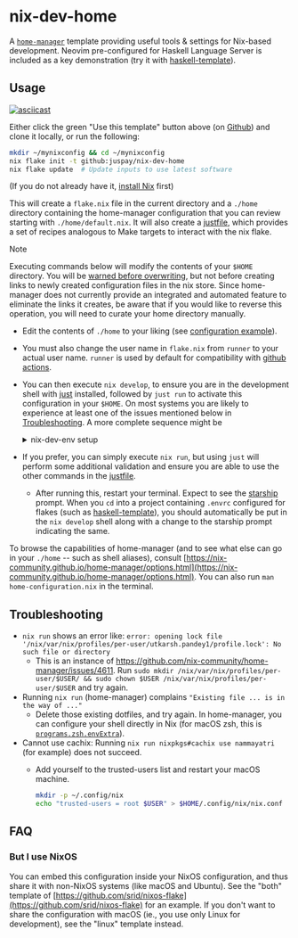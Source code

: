 # nix-dev-home

A [`home-manager`](https://github.com/nix-community/home-manager) template providing useful tools &amp; settings for Nix-based development. Neovim pre-configured for Haskell Language Server is included as a key demonstration (try it with [haskell-template](https://github.com/srid/haskell-template)).

## Usage

[![asciicast](https://asciinema.org/a/572907.svg)](https://asciinema.org/a/572907)

Either click the green "Use this template" button above (on [Github](https://github.com/juspay/nix-dev-home)) and clone it locally, or run the following:

```sh
mkdir ~/mynixconfig && cd ~/mynixconfig
nix flake init -t github:juspay/nix-dev-home
nix flake update  # Update inputs to use latest software
```

(If you do not already have it, [install Nix](https://nixos.asia/en/install) first)

This will create a `flake.nix` file in the current directory and a `./home` directory containing the home-manager configuration that you can review starting with `./home/default.nix`. It will also create a [justfile](https://github.com/casey/just), which provides a set of recipes analogous to Make targets to interact with the nix flake.

> [!NOTE]
> Executing commands below will modify the contents of your `$HOME` directory. You will be [warned before overwriting](https://nix-community.github.io/home-manager/index.html#sec-usage-dotfiles), but not before creating links to newly created configuration files in the nix store. Since home-manager does not currently provide an integrated and automated feature to eliminate the links it creates, be aware that if you would like to reverse this operation, you will need to curate your home directory manually.

- Edit the contents of `./home` to your liking (see [configuration example](https://nix-community.github.io/home-manager/index.html#sec-usage-configuration)).
- You must also change the user name in `flake.nix` from `runner` to your actual user name. `runner` is used by default for compatibility with [github actions](https://docs.github.com/en/actions/learn-github-actions/variables#default-environment-variables).
- You can then execute `nix develop`, to ensure you are in the development shell with [just](https://github.com/casey/just) installed, followed by `just run` to activate this configuration in your `$HOME`. On most systems you are likely to experience at least one of the issues mentioned below in [Troubleshooting](#troubleshooting). A more complete sequence might be

    <details>

    <summary>nix-dev-env setup</summary>

    ```sh
    > nix develop
    (nix:nix-dev-home-env) > rm ~/.bashrc ~/.profile && just run && direnv allow
    (nix:nix-dev-home-env) > exit
    > bash
    runner on 12ca6a64c923 work on  feature/branch via ❄️  impure (nix-dev-home-env) 
    ⬢ [Docker] ❯ 
    ```

    </details>

- If you prefer, you can simply execute `nix run`, but using `just` will perform some additional validation and ensure you are able to use the other commands in the [justfile](./justfile).
  - After running this, restart your terminal. Expect to see the [starship](https://starship.rs/) prompt. When you `cd` into a project containing `.envrc` configured for flakes (such as [haskell-template](https://github.com/srid/haskell-template)), you should automatically be put in the `nix develop` shell along with a change to the starship prompt indicating the same.

To browse the capabilities of home-manager (and to see what else can go in your `./home` -- such as shell aliases), consult [https://nix-community.github.io/home-manager/options.html](https://nix-community.github.io/home-manager/options.html). You can also run `man home-configuration.nix` in the terminal.

## Troubleshooting

- `nix run` shows an error like: `error: opening lock file '/nix/var/nix/profiles/per-user/utkarsh.pandey1/profile.lock': No such file or directory`
  - This is an instance of https://github.com/nix-community/home-manager/issues/4611. Run `sudo mkdir /nix/var/nix/profiles/per-user/$USER/ && sudo chown $USER /nix/var/nix/profiles/per-user/$USER` and try again.
- Running `nix run` (home-manager) complains `"Existing file ... is in the way of ..."`
  - Delete those existing dotfiles, and try again. In home-manager, you can configure your shell directly in Nix (for macOS zsh, this is [`programs.zsh.envExtra`](https://nix-community.github.io/home-manager/options.html#opt-programs.zsh.envExtra)).
- Cannot use cachix: Running `nix run nixpkgs#cachix use nammayatri` (for example) does not succeed.
  - Add yourself to the trusted-users list and restart your macOS machine.

    ```sh
    mkdir -p ~/.config/nix
    echo "trusted-users = root $USER" > $HOME/.config/nix/nix.conf
    ```

## FAQ

### But I use NixOS

You can embed this configuration inside your NixOS configuration, and thus share it with non-NixOS systems (like macOS and Ubuntu). See the "both" template of [https://github.com/srid/nixos-flake](https://github.com/srid/nixos-flake) for an example. If you don't want to share the configuration with macOS (ie., you use only Linux for development), see the "linux" template instead.
